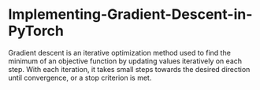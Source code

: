 # Implementing-Gradient-Descent-in-PyTorch
Gradient descent is an iterative optimization method used to find the minimum of an objective function by updating values iteratively on each step. With each iteration, it takes small steps towards the desired direction until convergence, or a stop criterion is met.

